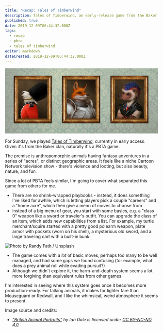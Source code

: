 ```yaml
---
title: "Recap: Tales of Timberwind"
description: Tales of Timberwind, an early-release game from the Baker clan
published: true
date: 2019-12-09T06:44:32.000Z
tags:
  - recap
  - pbta
  - tales of timberwind
editor: markdown
dateCreated: 2019-12-09T06:44:32.000Z
---
```


![Featured Image](recap-tales-of-timberwind.jpg)

For Sunday, we played [Tales of Timberwind](http://lumpley.com/index.php/window/installment/136), currently in early access. Given it's from the Baker clan, naturally it's a PBTA game.

The premise is anthropomorphic animals having fantasy adventures in a series of "acres", or distinct geographic areas. It feels like a niche Cartoon Network television show - there's violence and looting, but also beauty, nature, and fun.

Since a lot of PBTA feels similar, I'm going to cover what separated this game from others for me.

* There are no shrink-wrapped playbooks - instead, it does something I've liked for awhile, which is letting players pick a couple "careers" and a "home acre", which then give a menu of moves to choose from
* Instead of a big menu of gear, you start with some basics, e.g. a "class 0" weapon like a sword or traveler's outfit. You can upgrade the class of an item, which adds new capabilities from a list. For example, my turtle merchant/squire started with a pretty good polearm weapon, plate armor with pockets (worn on his shell), a mysterious old sword, and a large traveling cart with a built-in bunk.

![Photo by <a href="https://unsplash.com/@randyfath?utm_source=ghost&utm_medium=referral&utm_campaign=api-credit">Randy Fath</a> / <a href="https://unsplash.com/?utm_source=ghost&utm_medium=referral&utm_campaign=api-credit">Unsplash</a>](https://images.unsplash.com/photo-1535769339029-227a44fa9cbc?ixlib=rb-1.2.1&q=80&fm=jpg&crop=entropy&cs=tinysrgb&w=2000&fit=max&ixid=eyJhcHBfaWQiOjExNzczfQ)

* The game comes with a _lot_ of basic moves, perhaps too many to be well managed, and had some gaps we found confusing (for example, what does a prey animal roll while evading pursuit?)
* Although we didn't explore it, the harm-and-death system seems a lot more forgiving than equivalent rules from other games

I'm interested in seeing where this system goes once it becomes more production-ready. For talking animals, it makes for lighter fare than Mouseguard or Redwall, and I like the whimsical, weird atmosphere it seems to present.

Image source and credits:

* [_"British Animal Portraits"_](https://www.behance.net/gallery/33852200/British-Animal-Portraits) _by Ian Dale is licensed under_ [_CC BY-NC-ND 4.0_](https://creativecommons.org/licenses/by-nc-nd/4.0/?ref=ccsearch&atype=rich)


    